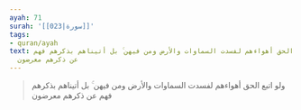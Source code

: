 ```yaml
---
ayah: 71
surah: '[[023|سورة]]'
tags:
- quran/ayah
text: ولو اتبع الحق أهواءهم لفسدت السماوات والأرض ومن فيهن ۚ بل أتيناهم بذكرهم فهم
  عن ذكرهم معرضون
---
```

> ولو اتبع الحق أهواءهم لفسدت السماوات والأرض ومن فيهن ۚ بل أتيناهم بذكرهم فهم عن ذكرهم معرضون
